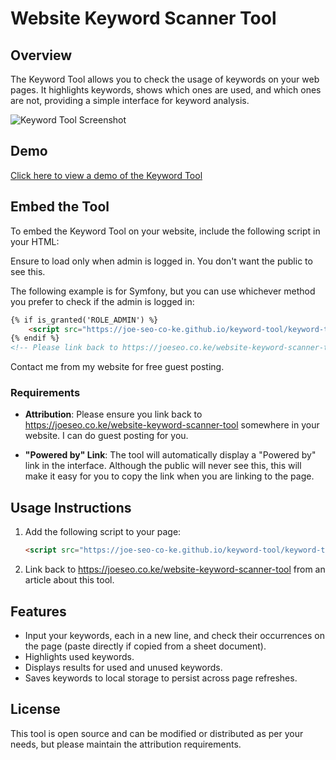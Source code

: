 # Website Keyword Scanner Tool

## Overview

The Keyword Tool allows you to check the usage of keywords on your web pages. It highlights keywords, shows which ones are used, and which ones are not, providing a simple interface for keyword analysis.

![Keyword Tool Screenshot](https://joeseo.co.ke/site/images/page_images/keyword-tool-1729497734.jpg)

## Demo

[Click here to view a demo of the Keyword Tool](https://joeseo.co.ke/website-keyword-scanner-tool)

## Embed the Tool

To embed the Keyword Tool on your website, include the following script in your HTML:

Ensure to load only when admin is logged in. You don't want the public to see this.

The following example is for Symfony, but you can use whichever method you prefer to check if the admin is logged in:

```html
{% if is_granted('ROLE_ADMIN') %}
    <script src="https://joe-seo-co-ke.github.io/keyword-tool/keyword-tool.js"></script>
{% endif %}
<!-- Please link back to https://joeseo.co.ke/website-keyword-scanner-tool -->
```
Contact me from my website for free guest posting.

### Requirements

- **Attribution**: Please ensure you link back to https://joeseo.co.ke/website-keyword-scanner-tool somewhere in your website. I can do guest posting for you.
  
- **"Powered by" Link**: The tool will automatically display a "Powered by" link in the interface. Although the public will never see this, this will make it easy for you to copy the link when you are linking to the page.

## Usage Instructions

1. Add the following script to your page:
   ```html
   <script src="https://joe-seo-co-ke.github.io/keyword-tool/keyword-tool.js"></script>
   ```

2. Link back to https://joeseo.co.ke/website-keyword-scanner-tool from an article about this tool.

## Features

- Input your keywords, each in a new line, and check their occurrences on the page (paste directly if copied from a sheet document).
- Highlights used keywords.
- Displays results for used and unused keywords.
- Saves keywords to local storage to persist across page refreshes.

## License

This tool is open source and can be modified or distributed as per your needs, but please maintain the attribution requirements.
